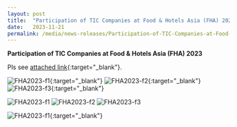 ```yaml
---
layout: post
title:  "Participation of TIC Companies at Food & Hotels Asia (FHA) 2023"   
date:   2023-11-21
permalink: /media/news-releases/Participation-of-TIC-Companies-at-Food-and-Hotels-Asia-(FHA)-2023
---
```

 
**Participation of TIC Companies at Food & Hotels Asia (FHA) 2023**

Pls see [attached link](https://go.gov.sg/participation-of-tic-companies-at-fha2023){:target="_blank"}.


![FHA2023-f1](/https://go.gov.sg/participation-of-tic-co-fha2023-file1){:target="_blank"}
![FHA2023-f2](/https://go.gov.sg/participation-of-tic-co-fha2023-file2){:target="_blank"}
![FHA2023-f3](/https://go.gov.sg/participation-of-tic-co-fha2023-file3){:target="_blank"}


![FHA2023-f1](/https://go.gov.sg/participation-of-tic-co-fha2023-file1)
![FHA2023-f2](/https://go.gov.sg/participation-of-tic-co-fha2023-file2)
![FHA2023-f3](/https://go.gov.sg/participation-of-tic-co-fha2023-file3)






![FHA2023-f1](/file.go.gov.sg/participation-of-tic-co-fha2023-file3.png){:target="_blank"}
